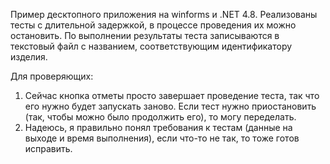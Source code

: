 Пример десктопного приложения на winforms и .NET 4.8. Реализованы тесты с длительной задержкой, в процессе проведения их можно остановить. По выполнении результаты теста записываются в текстовый файл с названием, соответствующим идентификатору изделия.

Для проверяющих:
1. Сейчас кнопка отметы просто завершает проведение теста, так что его нужно будет запускать заново. Если тест нужно приостановить (так, чтобы можно было продолжить его), то могу переделать.
2. Надеюсь, я правильно понял требования к тестам (данные на выходе и время выполнения), если что-то не так, то тоже готов исправить.
